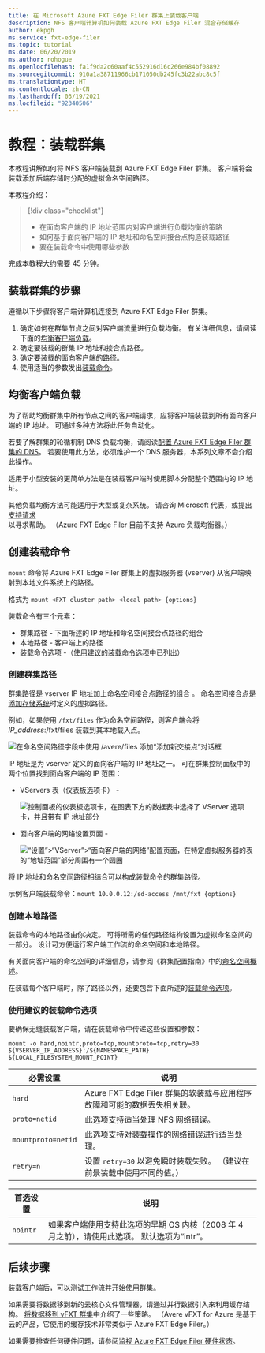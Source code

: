 ```yaml
---
title: 在 Microsoft Azure FXT Edge Filer 群集上装载客户端
description: NFS 客户端计算机如何装载 Azure FXT Edge Filer 混合存储缓存
author: ekpgh
ms.service: fxt-edge-filer
ms.topic: tutorial
ms.date: 06/20/2019
ms.author: rohogue
ms.openlocfilehash: fa1f9da2c60aaf4c552916d16c266e984bf08892
ms.sourcegitcommit: 910a1a38711966cb171050db245fc3b22abc8c5f
ms.translationtype: HT
ms.contentlocale: zh-CN
ms.lasthandoff: 03/19/2021
ms.locfileid: "92340506"
---
```

# <a name="tutorial-mount-the-cluster"></a>教程：装载群集

本教程讲解如何将 NFS 客户端装载到 Azure FXT Edge Filer 群集。 客户端将会装载添加后端存储时分配的虚拟命名空间路径。

本教程介绍：

> [!div class="checklist"]
>
> * 在面向客户端的 IP 地址范围内对客户端进行负载均衡的策略
> * 如何基于面向客户端的 IP 地址和命名空间接合点构造装载路径
> * 要在装载命令中使用哪些参数

完成本教程大约需要 45 分钟。

## <a name="steps-to-mount-the-cluster"></a>装载群集的步骤

遵循以下步骤将客户端计算机连接到 Azure FXT Edge Filer 群集。

1. 确定如何在群集节点之间对客户端流量进行负载均衡。 有关详细信息，请阅读下面的[均衡客户端负载](#balance-client-load)。
1. 确定要装载的群集 IP 地址和接合点路径。
1. 确定要装载的面向客户端的路径。
1. 使用适当的参数发出[装载命令](#use-recommended-mount-command-options)。

## <a name="balance-client-load"></a>均衡客户端负载

为了帮助均衡群集中所有节点之间的客户端请求，应将客户端装载到所有面向客户端的 IP 地址。 可通过多种方法将此任务自动化。

若要了解群集的轮循机制 DNS 负载均衡，请阅读[配置 Azure FXT Edge Filer 群集的 DNS](fxt-configure-network.md#configure-dns-for-load-balancing)。 若要使用此方法，必须维护一个 DNS 服务器，本系列文章不会介绍此操作。

适用于小型安装的更简单方法是在装载客户端时使用脚本分配整个范围内的 IP 地址。

其他负载均衡方法可能适用于大型或复杂系统。 请咨询 Microsoft 代表，或提出[支持请求](fxt-support-ticket.md)以寻求帮助。 （Azure FXT Edge Filer 目前不支持 Azure 负载均衡器。）

## <a name="create-the-mount-command"></a>创建装载命令

``mount`` 命令将 Azure FXT Edge Filer 群集上的虚拟服务器 (vserver) 从客户端映射到本地文件系统上的路径。

格式为 ``mount <FXT cluster path> <local path> {options}``

装载命令有三个元素：

* 群集路径 - 下面所述的 IP 地址和命名空间接合点路径的组合
* 本地路径 - 客户端上的路径
* 装载命令选项 -（[使用建议的装载命令选项](#use-recommended-mount-command-options)中已列出）

### <a name="create-the-cluster-path"></a>创建群集路径

群集路径是 vserver IP 地址加上命名空间接合点路径的组合 。 命名空间接合点是[添加存储系统](fxt-add-storage.md#create-a-junction)时定义的虚拟路径。

例如，如果使用 ``/fxt/files`` 作为命名空间路径，则客户端会将 *IP_address*:/fxt/files 装载到其本地载入点。

![在命名空间路径字段中使用 /avere/files 添加“添加新交接点”对话框](media/fxt-mount/fxt-junction-example.png)

IP 地址是为 vserver 定义的面向客户端的 IP 地址之一。 可在群集控制面板中的两个位置找到面向客户端的 IP 范围：

* VServers 表（仪表板选项卡） -

  ![控制面板的仪表板选项卡，在图表下方的数据表中选择了 VServer 选项卡，并且带有 IP 地址部分](media/fxt-mount/fxt-ip-addresses-dashboard.png)

* 面向客户端的网络设置页面 -

  ![“设置”>“VServer”>“面向客户端的网络”配置页面，在特定虚拟服务器的表的“地址范围”部分周围有一个圆圈](media/fxt-mount/fxt-ip-addresses-settings.png)

将 IP 地址和命名空间路径相结合可以构成装载命令的群集路径。

示例客户端装载命令：``mount 10.0.0.12:/sd-access /mnt/fxt {options}``

### <a name="create-the-local-path"></a>创建本地路径

装载命令的本地路径由你决定。 可将所需的任何路径结构设置为虚拟命名空间的一部分。 设计可方便运行客户端工作流的命名空间和本地路径。

有关面向客户端的命名空间的详细信息，请参阅《群集配置指南》中的[命名空间概述](https://azure.github.io/Avere/legacy/ops_guide/4_7/html/gns_overview.html)。

在装载每个客户端时，除了路径以外，还要包含下面所述的[装载命令选项](#use-recommended-mount-command-options)。

### <a name="use-recommended-mount-command-options"></a>使用建议的装载命令选项

要确保无缝装载客户端，请在装载命令中传递这些设置和参数：

``mount -o hard,nointr,proto=tcp,mountproto=tcp,retry=30 ${VSERVER_IP_ADDRESS}:/${NAMESPACE_PATH} ${LOCAL_FILESYSTEM_MOUNT_POINT}``

| 必需设置 | 说明 |
--- | ---
``hard`` | Azure FXT Edge Filer 群集的软装载与应用程序故障和可能的数据丢失相关联。
``proto=netid`` | 此选项支持适当处理 NFS 网络错误。
``mountproto=netid`` | 此选项支持对装载操作的网络错误进行适当处理。
``retry=n`` | 设置 ``retry=30`` 以避免瞬时装载失败。 （建议在前景装载中使用不同的值。）

| 首选设置  | 说明 |
--- | ---
``nointr``            | 如果客户端使用支持此选项的早期 OS 内核（2008 年 4 月之前），请使用此选项。 默认选项为“intr”。

## <a name="next-steps"></a>后续步骤

装载客户端后，可以测试工作流并开始使用群集。

如果需要将数据移到新的云核心文件管理器，请通过并行数据引入来利用缓存结构。 [将数据移到 vFXT 群集](../avere-vfxt/avere-vfxt-data-ingest.md)中介绍了一些策略。 （Avere vFXT for Azure 是基于云的产品，它使用的缓存技术非常类似于 Azure FXT Edge Filer。）

如果需要排查任何硬件问题，请参阅[监视 Azure FXT Edge Filer 硬件状态](fxt-monitor.md)。